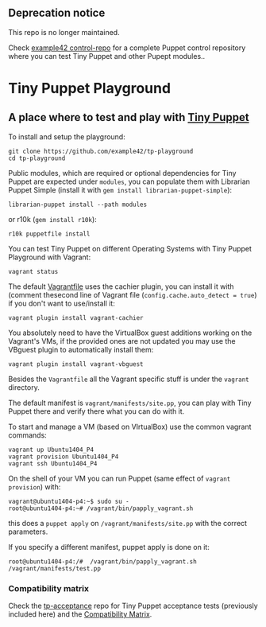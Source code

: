 ## Deprecation notice

This repo is no longer maintained.

Check [example42 control-repo](https://github.com/example42/control-repo) for a complete Puppet control repository where you can test Tiny Puppet and other Pupept modules..


# Tiny Puppet Playground

## A place where to test and play with [Tiny Puppet](http://www.tiny-puppet.com)

To install and setup the playground:

    git clone https://github.com/example42/tp-playground
    cd tp-playground
    
Public modules, which are required or optional dependencies for Tiny Puppet are expected under ```modules```, you can populate them with Librarian Puppet Simple (install it with ```gem install librarian-puppet-simple```):

    librarian-puppet install --path modules

or r10k (```gem install r10k```):

    r10k puppetfile install

You can test Tiny Puppet on different Operating Systems with Tiny Puppet Playground with Vagrant:

    vagrant status

The default [Vagrantfile](https://github.com/example42/tp-playground/blob/master/Vagrantfile#L3) uses the cachier plugin, you can install it with (comment thesecond line of Vagrant file (```config.cache.auto_detect = true```) if you don't want to use/install it:

    vagrant plugin install vagrant-cachier

You absolutely need to have the VirtualBox guest additions working on the Vagrant's VMs, if the provided ones are not updated you may use the VBguest plugin to automatically install them:

    vagrant plugin install vagrant-vbguest

Besides the ```Vagrantfile``` all the Vagrant specific stuff is under the ```vagrant``` directory.

The default manifest is ```vagrant/manifests/site.pp```, you can play with Tiny Puppet there and verify there what you can do with it.

To start and manage a VM (based on VIrtualBox) use the common vagrant commands:

    vagrant up Ubuntu1404_P4
    vagrant provision Ubuntu1404_P4
    vagrant ssh Ubuntu1404_P4

On the shell of your VM you can run Puppet (same effect of ```vagrant provision```) with:

    vagrant@ubuntu1404-p4:~$ sudo su -
    root@ubuntu1404-p4:~# /vagrant/bin/papply_vagrant.sh

this does a ```puppet apply``` on ```/vagrant/manifests/site.pp``` with the correct parameters.

If you specify a different manifest, puppet apply is done on it:

    root@ubuntu1404-p4:/#  /vagrant/bin/papply_vagrant.sh /vagrant/manifests/test.pp 


### Compatibility matrix

Check the [tp-acceptance](https://github.com/example42/tp-acceptance) repo for Tiny Puppet acceptance tests (previously included here) and the [Compatibility Matrix](https://github.com/example42/tp-acceptance/blob/master/tests/app_summary.md).

